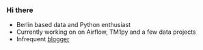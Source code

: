 ### Hi there

- Berlin based data and Python enthusiast
- Currently working on on Airflow, TM1py and a few data projects
- Infrequent [blogger](scrambldchannel.github.io)

